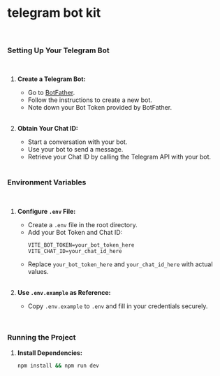 # telegram bot kit

<br/>

### Setting Up Your Telegram Bot

<br/>

1. **Create a Telegram Bot:**
   - Go to [BotFather](https://t.me/BotFather).
   - Follow the instructions to create a new bot.
   - Note down your Bot Token provided by BotFather.
   
   <br/>

2. **Obtain Your Chat ID:**
   - Start a conversation with your bot.
   - Use your bot to send a message.
   - Retrieve your Chat ID by calling the Telegram API with your bot.
   
   <br/>

### Environment Variables

<br/>

1. **Configure `.env` File:**
   - Create a `.env` file in the root directory.
   - Add your Bot Token and Chat ID:
     ```
     VITE_BOT_TOKEN=your_bot_token_here
     VITE_CHAT_ID=your_chat_id_here
     ```
   - Replace `your_bot_token_here` and `your_chat_id_here` with actual values.
   
   <br/>

2. **Use `.env.example` as Reference:**
   - Copy `.env.example` to `.env` and fill in your credentials securely.

<br/>

### Running the Project
1. **Install Dependencies:**
   ```bash
   npm install && npm run dev